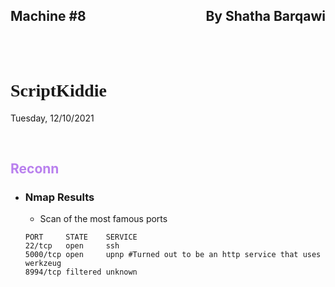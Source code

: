 <link href="../../styles.module.css" rel="stylesheet">
<link rel="preconnect" href="https://fonts.googleapis.com">
<link rel="preconnect" href="https://fonts.gstatic.com" crossorigin>
<link href="https://fonts.googleapis.com/css2?family=Cedarville+Cursive&display=swap" rel="stylesheet">
<link rel="preconnect" href="https://fonts.googleapis.com">
<link rel="preconnect" href="https://fonts.gstatic.com" crossorigin>
<link href="https://fonts.googleapis.com/css2?family=Cedarville+Cursive&family=Zen+Tokyo+Zoo&display=swap" rel="stylesheet">
<link rel="preconnect" href="https://fonts.googleapis.com">
<link rel="preconnect" href="https://fonts.gstatic.com" crossorigin>
<link href="https://fonts.googleapis.com/css2?family=Cedarville+Cursive&family=Encode+Sans+SC&family=Zen+Tokyo+Zoo&display=swap" rel="stylesheet">


## <span class="copyright">Machine #8<span style="float:right;">By Shatha Barqawi</span>

<br/><br/>

# <span style="font-family: 'Zen Tokyo Zoo', cursive;">ScriptKiddie


<span class="date">Tuesday, 12/10/2021</span> 


<br/> 

## <span style="color:#b980ee;">Reconn

* ### Nmap Results

  * Scan of the most famous ports
  ```console
  PORT     STATE    SERVICE
  22/tcp   open     ssh
  5000/tcp open     upnp #Turned out to be an http service that uses werkzeug
  8994/tcp filtered unknown
  ```
